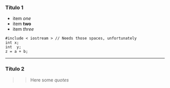 ### Título 1 

- item _one_
- item __two__
- item *three*

```cpp[1-2|3|4]
#include < iostream > // Needs those spaces, unfortunately 
int x;
int  y;
z = a + b;
```
---

### Título 2
>> Here some *quotes*

